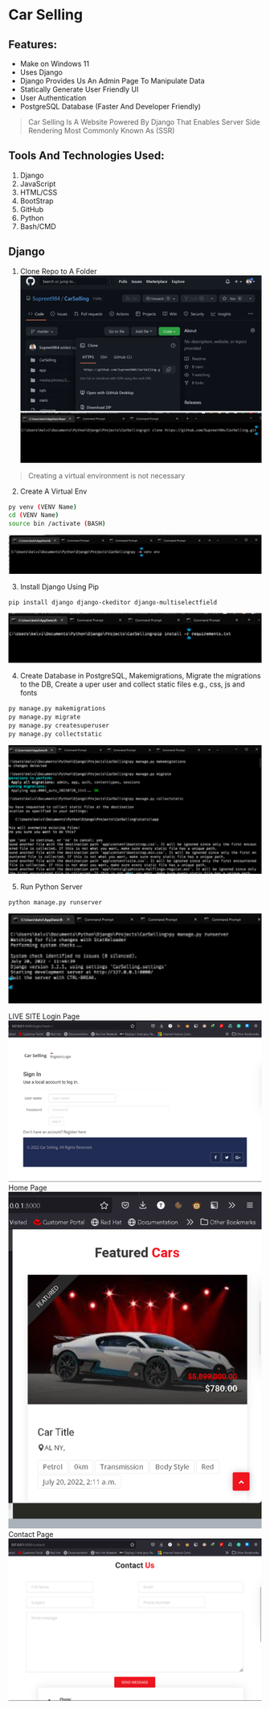 # Car Selling

## Features:
- Make on Windows 11
- Uses Django 
- Django Provides Us An Admin Page To Manipulate Data
- Statically Generate User Friendly UI
- User Authentication 
- PostgreSQL Database (Faster And Developer Friendly)

> Car Selling Is A Website Powered By Django That Enables Server Side Rendering Most Commonly Known As (SSR)

## Tools And Technologies Used:
1. Django 
2. JavaScript 
3. HTML/CSS 
4. BootStrap 
5. GitHub
6. Python
7. Bash/CMD 

## Django 
1. Clone Repo to A Folder
![alt text](docs/gitclone.png)
![alt text](docs/gitclonecmd.png)

> Creating a virtual environment is not necessary
2. Create A Virtual Env 
```sh
py venv (VENV Name) 
cd (VENV Name)
source bin /activate (BASH)
```
![alt text](docs/createvirtualenv.png)

3. Install Django Using Pip 
```sh
pip install django django-ckeditor django-multiselectfield
```
![alt text](docs/installpackages.png)

4. Create Database in PostgreSQL, Makemigrations, Migrate the migrations to the DB, Create a uper user and collect static files e.g., css, js and fonts
```sh
py manage.py makemigrations
py manage.py migrate
py manage.py createsuperuser
py manage.py collectstatic
```
![alt text](docs/migratetodb.png)

5. Run Python Server 
```sh
python manage.py runserver
```
![alt text](docs/runserver.png)

LIVE SITE
Login Page
![alt text](docs/loginpage.png)
Home Page
![alt text](docs/homepage.png)
Contact Page
![alt text](docs/contactpage.png)